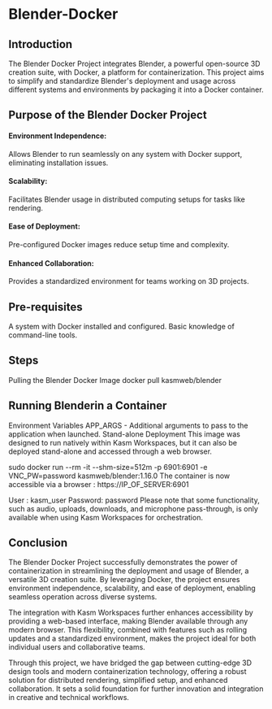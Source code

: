 # Blender-Docker

## Introduction
The Blender Docker Project integrates Blender, a powerful open-source 3D creation suite, with Docker, a platform for containerization. This project aims to simplify and standardize Blender's deployment and usage across different systems and environments by packaging it into a Docker container.

## Purpose of the Blender Docker Project
#### Environment Independence:
Allows Blender to run seamlessly on any system with Docker support, eliminating installation issues.
#### Scalability:
Facilitates Blender usage in distributed computing setups for tasks like rendering.
#### Ease of Deployment:
Pre-configured Docker images reduce setup time and complexity.
#### Enhanced Collaboration:
Provides a standardized environment for teams working on 3D projects.



## Pre-requisites
A system with Docker installed and configured.
Basic knowledge of command-line tools.

## Steps
Pulling the Blender Docker Image
docker pull kasmweb/blender

## Running Blenderin a Container
Environment Variables
APP_ARGS - Additional arguments to pass to the application when launched.
Stand-alone Deployment
This image was designed to run natively within Kasm Workspaces, but it can also be deployed stand-alone and accessed through a web browser.

sudo docker run --rm -it --shm-size=512m -p 6901:6901 -e VNC_PW=password kasmweb/blender:1.16.0
The container is now accessible via a browser : https://IP_OF_SERVER:6901

User : kasm_user
Password: password
Please note that some functionality, such as audio, uploads, downloads, and microphone pass-through, is only available when using Kasm Workspaces for orchestration.

## Conclusion
The Blender Docker Project successfully demonstrates the power of containerization in streamlining the deployment and usage of Blender, a versatile 3D creation suite. By leveraging Docker, the project ensures environment independence, scalability, and ease of deployment, enabling seamless operation across diverse systems.

The integration with Kasm Workspaces further enhances accessibility by providing a web-based interface, making Blender available through any modern browser. This flexibility, combined with features such as rolling updates and a standardized environment, makes the project ideal for both individual users and collaborative teams.

Through this project, we have bridged the gap between cutting-edge 3D design tools and modern containerization technology, offering a robust solution for distributed rendering, simplified setup, and enhanced collaboration. It sets a solid foundation for further innovation and integration in creative and technical workflows.
